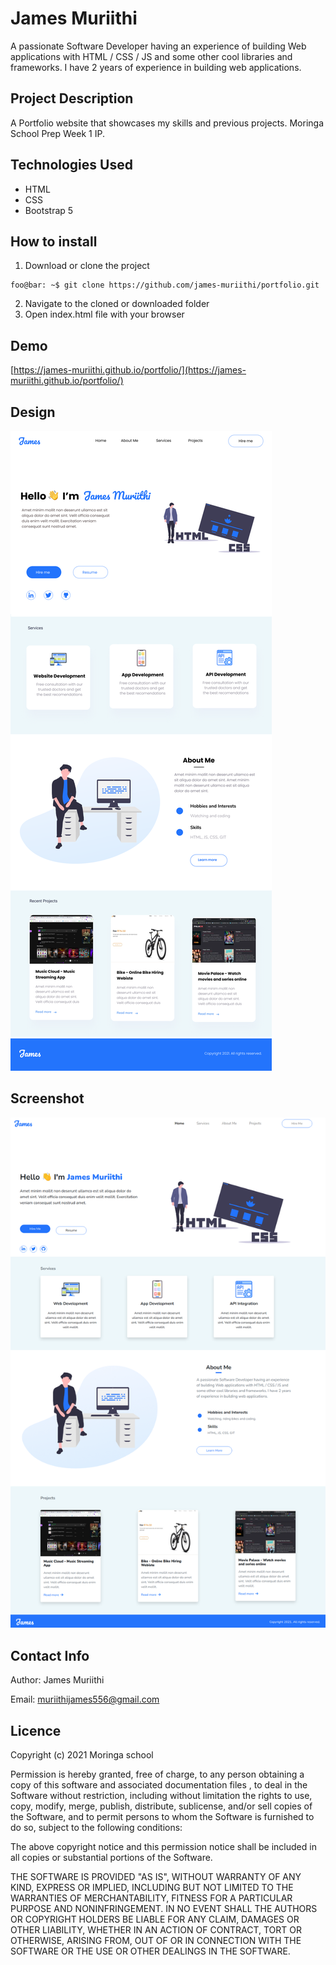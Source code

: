 # James Muriithi
A passionate Software Developer having an experience of building Web applications with HTML / CSS / JS and some other cool libraries and frameworks. I have 2 years of experience in building web applications.

## Project Description
A Portfolio website that showcases my skills and previous projects. Moringa School Prep Week 1 IP.

## Technologies Used
* HTML
* CSS
* Bootstrap 5

## How to install
1. Download or clone the project
```shell
foo@bar: ~$ git clone https://github.com/james-muriithi/portfolio.git
```
2. Navigate to the cloned or downloaded folder
1. Open index.html file with your browser

## Demo
[https://james-muriithi.github.io/portfolio/](https://james-muriithi.github.io/portfolio/) 

## Design
![Design](./screenshots/design.png)

## Screenshot
![Screenshot](./screenshots/screenshot.png)

## Contact Info
Author: James Muriithi

Email: muriithijames556@gmail.com

## Licence
Copyright (c) 2021 Moringa school

Permission is hereby granted, free of charge, to any person obtaining a copy of this software and associated documentation files , to deal in the Software without restriction, including without limitation the rights to use, copy, modify, merge, publish, distribute, sublicense, and/or sell copies of the Software, and to permit persons to whom the Software is furnished to do so, subject to the following conditions:

The above copyright notice and this permission notice shall be included in all copies or substantial portions of the Software.

THE SOFTWARE IS PROVIDED "AS IS", WITHOUT WARRANTY OF ANY KIND, EXPRESS OR IMPLIED, INCLUDING BUT NOT LIMITED TO THE WARRANTIES OF MERCHANTABILITY, FITNESS FOR A PARTICULAR PURPOSE AND NONINFRINGEMENT. IN NO EVENT SHALL THE AUTHORS OR COPYRIGHT HOLDERS BE LIABLE FOR ANY CLAIM, DAMAGES OR OTHER LIABILITY, WHETHER IN AN ACTION OF CONTRACT, TORT OR OTHERWISE, ARISING FROM, OUT OF OR IN CONNECTION WITH THE SOFTWARE OR THE USE OR OTHER DEALINGS IN THE SOFTWARE.